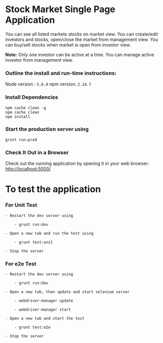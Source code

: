 # Stock Market Single Page Application

You can see all listed markets stocks on market view.
You can create/edit investors and stocks, open/close the market from management view.
You can buy/sell stocks when market is open from investor view.

**Note:** Only one investor can be active at a time. You can manage active investor from management view.

### Outline the install and run-time instructions:

Node version : `5.6.0`
npm version: `2.14.7`

### Install Dependencies

    npm cache clean -g
    npm cache clean
    npm install

### Start the production server using 

    grunt run:prod


### Check It Out in a Browser

Check out the running application by opening it in your web browser: [http://localhost:5000/](http://localhost:5000/)




# To test the application

### For Unit Test
    
    - Restart the dev server using
    
        - grunt run:dev

    - Open a new tab and run the test using 
    
        - grunt test:unit

    - Stop the server

### For e2e Test
    
    - Restart the dev server using
    
        - grunt run:dev

    - Open a new tab, then update and start selenium server
    
        - webdriver-manager update
    
        - webdriver-manager start

    - Open a new tab and start the test
    
        - grunt test:e2e

    - Stop the server


